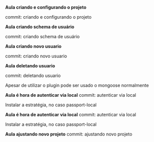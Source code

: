 **Aula criando e configurando o projeto**

commit: criando e configurando o projeto

**Aula criando schema de usuário**

commit: criando schema de usuário

**Aula criando novo usuario**

commit: criando novo usuario

**Aula deletando usuario**

commit: deletando usuario

Apesar de utilizar o plugin pode ser usado o mongoose normalmente

**Aula é hora de autenticar via local**
commit: autenticar via local

Instalar a estratégia, no caso passport-local

**Aula é hora de autenticar via local**
commit: autenticar via local

Instalar a estratégia, no caso passport-local

**Aula ajustando novo projeto**
commit: ajustando novo projeto